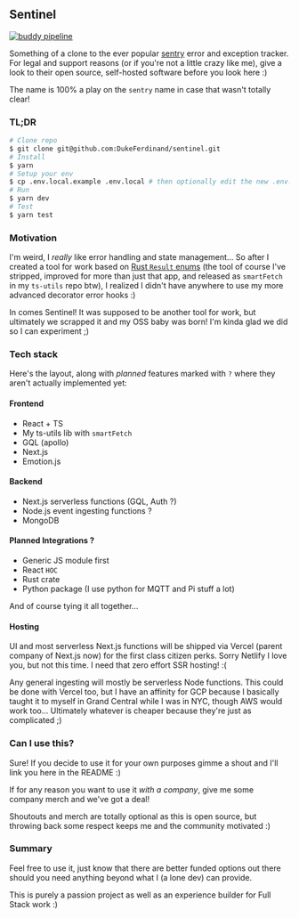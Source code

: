 ## Sentinel

[![buddy pipeline](https://app.buddy.works/douglasshooker/sentinel/pipelines/pipeline/294513/badge.svg?token=61a92f524166b6bb6c97fd997e9745d6f5c4e3e5b918665b7f5b5456b2a6b021 'buddy pipeline')](https://app.buddy.works/douglasshooker/sentinel/pipelines/pipeline/294513)

Something of a clone to the ever popular [sentry](sentry.io) error and exception tracker. For legal and support reasons (or if you're not a little crazy like me), give a look to their open source, self-hosted software before you look here :)

The name is 100% a play on the `sentry` name in case that wasn't totally clear!

### TL;DR

```bash
# Clone repo
$ git clone git@github.com:DukeFerdinand/sentinel.git
# Install
$ yarn
# Setup your env
$ cp .env.local.example .env.local # then optionally edit the new .env.local file
# Run
$ yarn dev
# Test
$ yarn test
```

### Motivation

I'm weird, I _really_ like error handling and state management... So after I created a tool for work based on [Rust `Result` enums](https://doc.rust-lang.org/stable/std/result/enum.Result.html) (the tool of course I've stripped, improved for more than just that app, and released as `smartFetch` in my `ts-utils` repo btw), I realized I didn't have anywhere to use my more advanced decorator error hooks :)

In comes Sentinel! It was supposed to be another tool for work, but ultimately we scrapped it and my OSS baby was born! I'm kinda glad we did so I can experiment ;)

### Tech stack

Here's the layout, along with _planned_ features marked with `?` where they aren't actually implemented yet:

#### Frontend

- React + TS
- My ts-utils lib with `smartFetch`
- GQL (apollo)
- Next.js
- Emotion.js

#### Backend

- Next.js serverless functions (GQL, Auth ?)
- Node.js event ingesting functions ?
- MongoDB

#### Planned Integrations ?

- Generic JS module first
- React `HOC`
- Rust crate
- Python package (I use python for MQTT and Pi stuff a lot)

And of course tying it all together...

#### Hosting

UI and most serverless Next.js functions will be shipped via Vercel (parent company of Next.js now) for the first class citizen perks. Sorry Netlify I love you, but not this time. I need that zero effort SSR hosting! :(

Any general ingesting will mostly be serverless Node functions. This could be done with Vercel too, but I have an affinity for GCP because I basically taught it to myself in Grand Central while I was in NYC, though AWS would work too... Ultimately whatever is cheaper because they're just as complicated ;)

### Can I use this?

Sure! If you decide to use it for your own purposes gimme a shout and I'll link you here in the README :)

If for any reason you want to use it _with a company_, give me some company merch and we've got a deal!

Shoutouts and merch are totally optional as this is open source, but throwing back some respect keeps me and the community motivated :)

### Summary

Feel free to use it, just know that there are better funded options out there should you need anything beyond what I (a lone dev) can provide.

This is purely a passion project as well as an experience builder for Full Stack work :)
